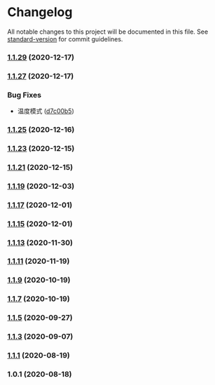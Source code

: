 # Changelog

All notable changes to this project will be documented in this file. See [standard-version](https://github.com/conventional-changelog/standard-version) for commit guidelines.

### [1.1.29](https://github.com/ob-cloud/hardware-suit/compare/v1.1.26...v1.1.29) (2020-12-17)



### [1.1.27](https://github.com/ob-cloud/hardware-suit/compare/v1.1.24...v1.1.27) (2020-12-17)


### Bug Fixes

* 温度模式 ([d7c00b5](https://github.com/ob-cloud/hardware-suit/commit/d7c00b5))



### [1.1.25](https://github.com/ob-cloud/hardware-suit/compare/v1.1.22...v1.1.25) (2020-12-16)



### [1.1.23](https://github.com/ob-cloud/hardware-suit/compare/v1.1.20...v1.1.23) (2020-12-15)



### [1.1.21](https://github.com/ob-cloud/hardware-suit/compare/v1.1.18...v1.1.21) (2020-12-15)



### [1.1.19](https://github.com/ob-cloud/hardware-suit/compare/v1.1.16...v1.1.19) (2020-12-03)



### [1.1.17](https://github.com/ob-cloud/hardware-suit/compare/v1.1.14...v1.1.17) (2020-12-01)



### [1.1.15](https://github.com/ob-cloud/hardware-suit/compare/v1.1.12...v1.1.15) (2020-12-01)



### [1.1.13](https://github.com/ob-cloud/hardware-suit/compare/v1.1.10...v1.1.13) (2020-11-30)



### [1.1.11](https://github.com/ob-cloud/hardware-suit/compare/v1.1.8...v1.1.11) (2020-11-19)



### [1.1.9](https://github.com/ob-cloud/hardware-suit/compare/v1.1.6...v1.1.9) (2020-10-19)



### [1.1.7](https://github.com/ob-cloud/hardware-suit/compare/v1.1.4...v1.1.7) (2020-10-19)



### [1.1.5](https://github.com/ob-cloud/hardware-suit/compare/v1.1.2...v1.1.5) (2020-09-27)



### [1.1.3](https://github.com/ob-cloud/hardware-suit/compare/v1.1.0...v1.1.3) (2020-09-07)



### [1.1.1](https://github.com/ob-cloud/hardware-suit/compare/v1.0.1...v1.1.1) (2020-08-19)



### 1.0.1 (2020-08-18)
